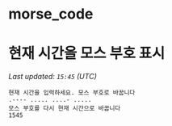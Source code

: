 # morse_code
# 현재 시간을 모스 부호 표시
<!-- MORSE_TIME_START -->
<!-- MORSE_TIME_START -->
_Last updated: `15:45` (UTC)_

```
현재 시간을 입력하세요. 모스 부호로 바꿉니다
.---- ..... ....- .....
모스 부호를 다시 현재 시간으로 바꿉니다
1545
```
<!-- MORSE_TIME_END -->
<!-- MORSE_TIME_START -->
<!-- MORSE_TIME_START -->
<!-- MORSE_TIME_START -->
<!-- MORSE_TIME_START -->
<!-- MORSE_TIME_START -->
<!-- MORSE_TIME_START -->
<!-- MORSE_TIME_START -->
<!-- MORSE_TIME_START -->
<!-- MORSE_TIME_START -->
<!-- MORSE_TIME_START -->
<!-- MORSE_TIME_START -->
